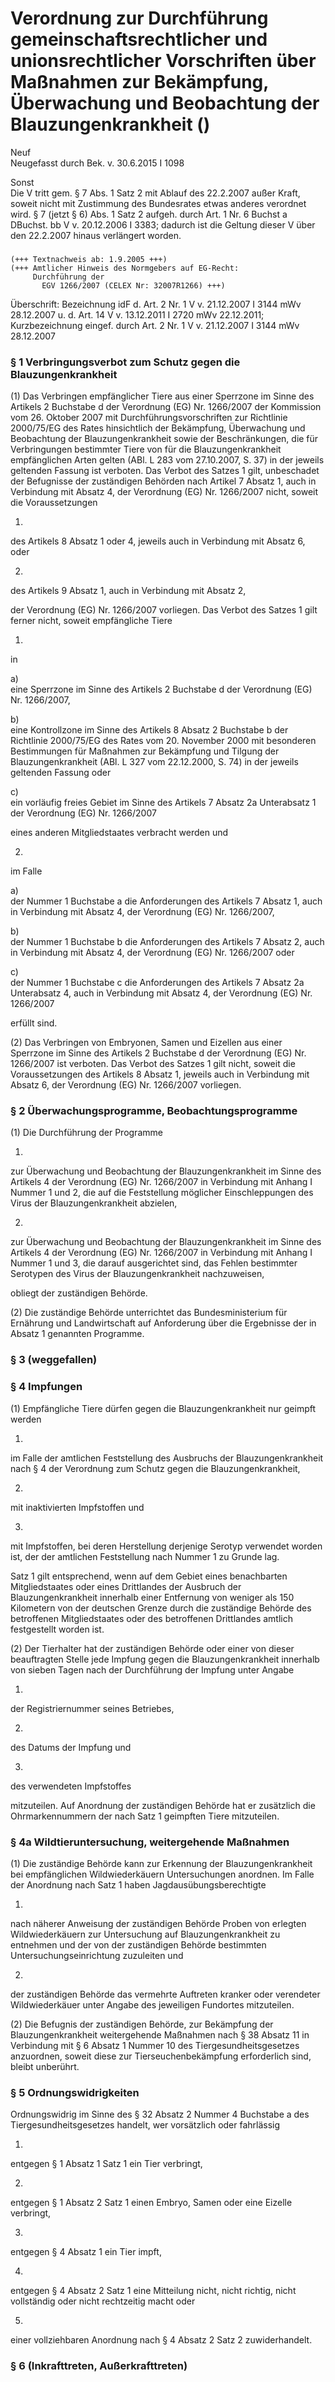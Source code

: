 Verordnung zur Durchführung gemeinschaftsrechtlicher und unionsrechtlicher Vorschriften über Maßnahmen zur Bekämpfung, Überwachung und Beobachtung der Blauzungenkrankheit ()
=============================================================================================================================================================================

Neuf  
Neugefasst durch Bek. v. 30.6.2015 I 1098

Sonst  
Die V tritt gem. § 7 Abs. 1 Satz 2 mit Ablauf des 22.2.2007 außer Kraft, soweit nicht mit Zustimmung des Bundesrates etwas anderes verordnet wird. § 7 (jetzt § 6) Abs. 1 Satz 2 aufgeh. durch Art. 1 Nr. 6 Buchst a DBuchst. bb V v. 20.12.2006 I 3383; dadurch ist die Geltung dieser V über den 22.2.2007 hinaus verlängert worden.

### 

```
(+++ Textnachweis ab: 1.9.2005 +++)
(+++ Amtlicher Hinweis des Normgebers auf EG-Recht:
     Durchführung der
       EGV 1266/2007 (CELEX Nr: 32007R1266) +++)
```

Überschrift: Bezeichnung idF d. Art. 2 Nr. 1 V v. 21.12.2007 I 3144 mWv 28.12.2007 u. d. Art. 14 V v. 13.12.2011 I 2720 mWv 22.12.2011;
Kurzbezeichnung eingef. durch Art. 2 Nr. 1 V v. 21.12.2007 I 3144 mWv 28.12.2007

### § 1 Verbringungsverbot zum Schutz gegen die Blauzungenkrankheit

(1) Das Verbringen empfänglicher Tiere aus einer Sperrzone im Sinne des Artikels 2 Buchstabe d der Verordnung (EG) Nr. 1266/2007 der Kommission vom 26. Oktober 2007 mit Durchführungsvorschriften zur Richtlinie 2000/75/EG des Rates hinsichtlich der Bekämpfung, Überwachung und Beobachtung der Blauzungenkrankheit sowie der Beschränkungen, die für Verbringungen bestimmter Tiere von für die Blauzungenkrankheit empfänglichen Arten gelten (ABl. L 283 vom 27.10.2007, S. 37) in der jeweils geltenden Fassung ist verboten. Das Verbot des Satzes 1 gilt, unbeschadet der Befugnisse der zuständigen Behörden nach Artikel 7 Absatz 1, auch in Verbindung mit Absatz 4, der Verordnung (EG) Nr. 1266/2007 nicht, soweit die Voraussetzungen

1.  
des Artikels 8 Absatz 1 oder 4, jeweils auch in Verbindung mit Absatz 6, oder

2.  
des Artikels 9 Absatz 1, auch in Verbindung mit Absatz 2,

der Verordnung (EG) Nr. 1266/2007 vorliegen. Das Verbot des Satzes 1 gilt ferner nicht, soweit empfängliche Tiere

1.  
in

a)  
eine Sperrzone im Sinne des Artikels 2 Buchstabe d der Verordnung (EG) Nr. 1266/2007,

b)  
eine Kontrollzone im Sinne des Artikels 8 Absatz 2 Buchstabe b der Richtlinie 2000/75/EG des Rates vom 20. November 2000 mit besonderen Bestimmungen für Maßnahmen zur Bekämpfung und Tilgung der Blauzungenkrankheit (ABl. L 327 vom 22.12.2000, S. 74) in der jeweils geltenden Fassung oder

c)  
ein vorläufig freies Gebiet im Sinne des Artikels 7 Absatz 2a Unterabsatz 1 der Verordnung (EG) Nr. 1266/2007

eines anderen Mitgliedstaates verbracht werden und

2.  
im Falle

a)  
der Nummer 1 Buchstabe a die Anforderungen des Artikels 7 Absatz 1, auch in Verbindung mit Absatz 4, der Verordnung (EG) Nr. 1266/2007,

b)  
der Nummer 1 Buchstabe b die Anforderungen des Artikels 7 Absatz 2, auch in Verbindung mit Absatz 4, der Verordnung (EG) Nr. 1266/2007 oder

c)  
der Nummer 1 Buchstabe c die Anforderungen des Artikels 7 Absatz 2a Unterabsatz 4, auch in Verbindung mit Absatz 4, der Verordnung (EG) Nr. 1266/2007

erfüllt sind.

(2) Das Verbringen von Embryonen, Samen und Eizellen aus einer Sperrzone im Sinne des Artikels 2 Buchstabe d der Verordnung (EG) Nr. 1266/2007 ist verboten. Das Verbot des Satzes 1 gilt nicht, soweit die Voraussetzungen des Artikels 8 Absatz 1, jeweils auch in Verbindung mit Absatz 6, der Verordnung (EG) Nr. 1266/2007 vorliegen.

### § 2 Überwachungsprogramme, Beobachtungsprogramme

(1) Die Durchführung der Programme

1.  
zur Überwachung und Beobachtung der Blauzungenkrankheit im Sinne des Artikels 4 der Verordnung (EG) Nr. 1266/2007 in Verbindung mit Anhang I Nummer 1 und 2, die auf die Feststellung möglicher Einschleppungen des Virus der Blauzungenkrankheit abzielen,

2.  
zur Überwachung und Beobachtung der Blauzungenkrankheit im Sinne des Artikels 4 der Verordnung (EG) Nr. 1266/2007 in Verbindung mit Anhang I Nummer 1 und 3, die darauf ausgerichtet sind, das Fehlen bestimmter Serotypen des Virus der Blauzungenkrankheit nachzuweisen,

obliegt der zuständigen Behörde.

(2) Die zuständige Behörde unterrichtet das Bundesministerium für Ernährung und Landwirtschaft auf Anforderung über die Ergebnisse der in Absatz 1 genannten Programme.

### § 3 (weggefallen)

### § 4 Impfungen

(1) Empfängliche Tiere dürfen gegen die Blauzungenkrankheit nur geimpft werden

1.  
im Falle der amtlichen Feststellung des Ausbruchs der Blauzungenkrankheit nach § 4 der Verordnung zum Schutz gegen die Blauzungenkrankheit,

2.  
mit inaktivierten Impfstoffen und

3.  
mit Impfstoffen, bei deren Herstellung derjenige Serotyp verwendet worden ist, der der amtlichen Feststellung nach Nummer 1 zu Grunde lag.

Satz 1 gilt entsprechend, wenn auf dem Gebiet eines benachbarten Mitgliedstaates oder eines Drittlandes der Ausbruch der Blauzungenkrankheit innerhalb einer Entfernung von weniger als 150 Kilometern von der deutschen Grenze durch die zuständige Behörde des betroffenen Mitgliedstaates oder des betroffenen Drittlandes amtlich festgestellt worden ist.

(2) Der Tierhalter hat der zuständigen Behörde oder einer von dieser beauftragten Stelle jede Impfung gegen die Blauzungenkrankheit innerhalb von sieben Tagen nach der Durchführung der Impfung unter Angabe

1.  
der Registriernummer seines Betriebes,

2.  
des Datums der Impfung und

3.  
des verwendeten Impfstoffes

mitzuteilen. Auf Anordnung der zuständigen Behörde hat er zusätzlich die Ohrmarkennummern der nach Satz 1 geimpften Tiere mitzuteilen.

### § 4a Wildtieruntersuchung, weitergehende Maßnahmen

(1) Die zuständige Behörde kann zur Erkennung der Blauzungenkrankheit bei empfänglichen Wildwiederkäuern Untersuchungen anordnen. Im Falle der Anordnung nach Satz 1 haben Jagdausübungsberechtigte

1.  
nach näherer Anweisung der zuständigen Behörde Proben von erlegten Wildwiederkäuern zur Untersuchung auf Blauzungenkrankheit zu entnehmen und der von der zuständigen Behörde bestimmten Untersuchungseinrichtung zuzuleiten und

2.  
der zuständigen Behörde das vermehrte Auftreten kranker oder verendeter Wildwiederkäuer unter Angabe des jeweiligen Fundortes mitzuteilen.

(2) Die Befugnis der zuständigen Behörde, zur Bekämpfung der Blauzungenkrankheit weitergehende Maßnahmen nach § 38 Absatz 11 in Verbindung mit § 6 Absatz 1 Nummer 10 des Tiergesundheitsgesetzes anzuordnen, soweit diese zur Tierseuchenbekämpfung erforderlich sind, bleibt unberührt.

### § 5 Ordnungswidrigkeiten

Ordnungswidrig im Sinne des § 32 Absatz 2 Nummer 4 Buchstabe a des Tiergesundheitsgesetzes handelt, wer vorsätzlich oder fahrlässig

1.  
entgegen § 1 Absatz 1 Satz 1 ein Tier verbringt,

2.  
entgegen § 1 Absatz 2 Satz 1 einen Embryo, Samen oder eine Eizelle verbringt,

3.  
entgegen § 4 Absatz 1 ein Tier impft,

4.  
entgegen § 4 Absatz 2 Satz 1 eine Mitteilung nicht, nicht richtig, nicht vollständig oder nicht rechtzeitig macht oder

5.  
einer vollziehbaren Anordnung nach § 4 Absatz 2 Satz 2 zuwiderhandelt.

### § 6 (Inkrafttreten, Außerkrafttreten)


